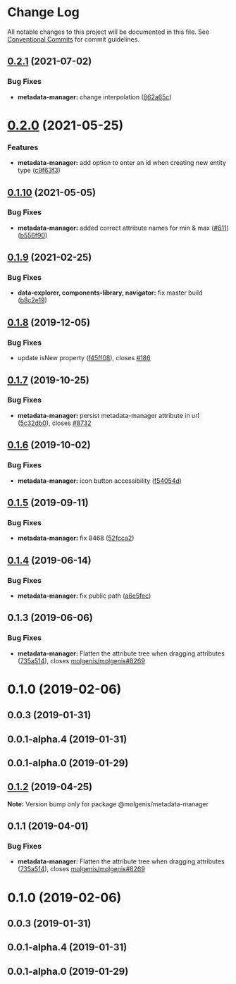 # Change Log

All notable changes to this project will be documented in this file.
See [Conventional Commits](https://conventionalcommits.org) for commit guidelines.

## [0.2.1](https://github.com/molgenis/molgenis-frontend/compare/@molgenis-ui/metadata-manager@0.2.0...@molgenis-ui/metadata-manager@0.2.1) (2021-07-02)


### Bug Fixes

* **metadata-manager:** change interpolation ([862a65c](https://github.com/molgenis/molgenis-frontend/commit/862a65cfbcf1b588f29640cfa52960d47ddad152))





# [0.2.0](https://github.com/molgenis/molgenis-frontend/compare/@molgenis-ui/metadata-manager@0.1.10...@molgenis-ui/metadata-manager@0.2.0) (2021-05-25)


### Features

* **metadata-manager:** add option to enter an id when creating new entity type ([c9f63f3](https://github.com/molgenis/molgenis-frontend/commit/c9f63f3893fa09d45dd374175dba546fe175248b))





## [0.1.10](https://github.com/molgenis/molgenis-frontend/compare/@molgenis-ui/metadata-manager@0.1.9...@molgenis-ui/metadata-manager@0.1.10) (2021-05-05)


### Bug Fixes

* **metadata-manager:** added correct attribute names for min & max ([#611](https://github.com/molgenis/molgenis-frontend/issues/611)) ([b556f90](https://github.com/molgenis/molgenis-frontend/commit/b556f90775048a7c9edd7a8ff7738604745327bb))





## [0.1.9](https://github.com/molgenis/molgenis-frontend/compare/@molgenis-ui/metadata-manager@0.1.8...@molgenis-ui/metadata-manager@0.1.9) (2021-02-25)


### Bug Fixes

* **data-explorer, components-library, navigator:** fix master build ([b8c2e19](https://github.com/molgenis/molgenis-frontend/commit/b8c2e19ff04b1b859a4e41de28d7e852770ec883))





## [0.1.8](https://github.com/molgenis/molgenis-frontend/compare/@molgenis-ui/metadata-manager@0.1.7...@molgenis-ui/metadata-manager@0.1.8) (2019-12-05)


### Bug Fixes

* update isNew property ([f45ff08](https://github.com/molgenis/molgenis-frontend/commit/f45ff08)), closes [#186](https://github.com/molgenis/molgenis-frontend/issues/186)





## [0.1.7](https://github.com/molgenis/molgenis-frontend/compare/@molgenis-ui/metadata-manager@0.1.6...@molgenis-ui/metadata-manager@0.1.7) (2019-10-25)


### Bug Fixes

* **metadata-manager:** persist metadata-manager attribute in url ([5c32db0](https://github.com/molgenis/molgenis-frontend/commit/5c32db0)), closes [#8732](https://github.com/molgenis/molgenis-frontend/issues/8732)





## [0.1.6](https://github.com/molgenis/molgenis-frontend/compare/@molgenis-ui/metadata-manager@0.1.5...@molgenis-ui/metadata-manager@0.1.6) (2019-10-02)


### Bug Fixes

* **metadata-manager:** icon button accessibility ([f54054d](https://github.com/molgenis/molgenis-frontend/commit/f54054d))





## [0.1.5](https://github.com/molgenis/molgenis-frontend/compare/@molgenis-ui/metadata-manager@0.1.4...@molgenis-ui/metadata-manager@0.1.5) (2019-09-11)


### Bug Fixes

* **metadata-manager:** fix 8468 ([52fcca2](https://github.com/molgenis/molgenis-frontend/commit/52fcca2))





## [0.1.4](https://github.com/molgenis/molgenis-frontend/compare/@molgenis-ui/metadata-manager@0.1.3...@molgenis-ui/metadata-manager@0.1.4) (2019-06-14)


### Bug Fixes

* **metadata-manager:** fix public path ([a6e5fec](https://github.com/molgenis/molgenis-frontend/commit/a6e5fec))





## 0.1.3 (2019-06-06)


### Bug Fixes

* **metadata-manager:** Flatten the attribute tree when dragging attributes ([735a514](https://github.com/molgenis/molgenis-frontend/commit/735a514)), closes [molgenis/molgenis#8269](https://github.com/molgenis/molgenis/issues/8269)



# 0.1.0 (2019-02-06)



## 0.0.3 (2019-01-31)



## 0.0.1-alpha.4 (2019-01-31)



## 0.0.1-alpha.0 (2019-01-29)





## [0.1.2](https://github.com/molgenis/molgenis-frontend/compare/@molgenis/metadata-manager@0.1.1...@molgenis/metadata-manager@0.1.2) (2019-04-25)

**Note:** Version bump only for package @molgenis/metadata-manager





## 0.1.1 (2019-04-01)


### Bug Fixes

* **metadata-manager:** Flatten the attribute tree when dragging attributes ([735a514](https://github.com/molgenis/molgenis-frontend/commit/735a514)), closes [molgenis/molgenis#8269](https://github.com/molgenis/molgenis/issues/8269)



# 0.1.0 (2019-02-06)



## 0.0.3 (2019-01-31)



## 0.0.1-alpha.4 (2019-01-31)



## 0.0.1-alpha.0 (2019-01-29)
